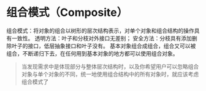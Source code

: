 # 组合模式（Composite）
组合模式：将对象的组合以树形的层次结构表示，对单个对象和组合结构的操作具有一致性。
透明方法：叶子和分枝对外接口无差别；
安全方法：分枝具有添加删除叶子的接口，低层抽象接口和叶子没有。
基本对象组合成组合，组合又可以被组合，不断递归下去，在任何用到基本对象的地方都可以使用组合对象。

> 当发现需求中是体现部分与整体层次结构时，以及你希望用户可以忽略组合对象与单个对象的不同，统一地使用组合结构中的所有对象时，就应该考虑组合模式了
